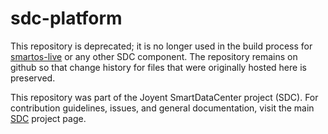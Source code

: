 # sdc-platform

This repository is deprecated; it is no longer used in the build process for
[smartos-live](http://github.com/joyent/smartos-live) or any other SDC
component.  The repository remains on github so that change history for files
that were originally hosted here is preserved.

This repository was part of the Joyent SmartDataCenter project (SDC).  For
contribution guidelines, issues, and general documentation, visit the main
[SDC](http://github.com/joyent/sdc) project page.
